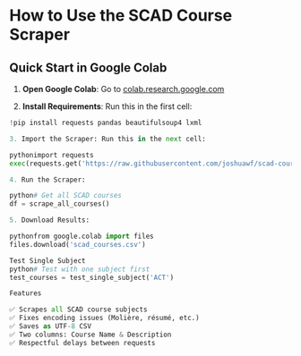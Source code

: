 # How to Use the SCAD Course Scraper

## Quick Start in Google Colab

1. **Open Google Colab**: Go to [colab.research.google.com](https://colab.research.google.com)

2. **Install Requirements**: Run this in the first cell:
```python
!pip install requests pandas beautifulsoup4 lxml

3. Import the Scraper: Run this in the next cell:

pythonimport requests
exec(requests.get('https://raw.githubusercontent.com/joshuawf/scad-course-scraper/main/scad_scraper.py').text)

4. Run the Scraper:

python# Get all SCAD courses
df = scrape_all_courses()

5. Download Results:

pythonfrom google.colab import files
files.download('scad_courses.csv')

Test Single Subject
python# Test with one subject first
test_courses = test_single_subject('ACT')

Features

✅ Scrapes all SCAD course subjects
✅ Fixes encoding issues (Molière, résumé, etc.)
✅ Saves as UTF-8 CSV
✅ Two columns: Course Name & Description
✅ Respectful delays between requests

